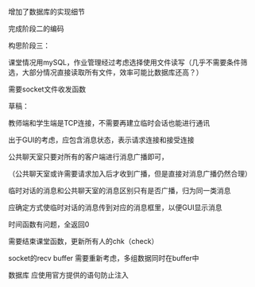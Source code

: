 增加了数据库的实现细节

完成阶段二的编码



构思阶段三：

课堂情况用mySQL，作业管理经过考虑选择使用文件读写（几乎不需要条件筛选，大部分情况直接读取所有文件，效率可能比数据库还高？）

需要socket文件收发函数



草稿：

教师端和学生端是TCP连接，不需要再建立临时会话也能进行通讯

出于GUI的考虑，应包含消息状态，表示请求连接和接受连接



公共聊天室只要对所有的客户端进行消息广播即可，

（公共聊天室或许需要请求加入后才收到广播，但是直接对消息广播仍然合理）

临时对话的消息和公共聊天室的消息区别只有是否广播，归为同一类消息



应确定方式使临时对话的消息传到对应的消息框里，以便GUI显示消息



时间函数有问题，全返回0

需要结束课堂函数，更新所有人的chk（check）

socket的recv buffer 需要重新考虑，多组数据同时在buffer中

数据库 应使用官方提供的语句防止注入